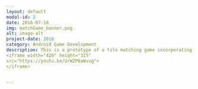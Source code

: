 ```yaml
---
layout: default
modal-id: 2
date: 2016-07-18
img: matchGame_banner.png
alt: image-alt
project-date: 2016
category: Android Game Development
description: This is a prototype of a tile matching game incorporating RPG elements.  Tile pieces react dynamically and real time allowing the player to make multiple changes to the board before executing their move.
<iframe width="420" height="315"
src="https://youtu.be/UrWZPBaWvxg">
</iframe>


---
```


